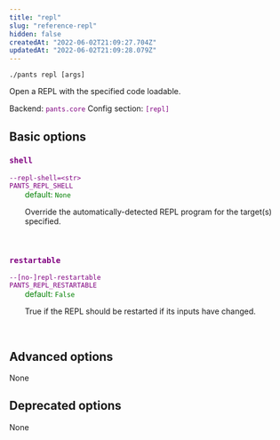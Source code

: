 ```yaml
---
title: "repl"
slug: "reference-repl"
hidden: false
createdAt: "2022-06-02T21:09:27.704Z"
updatedAt: "2022-06-02T21:09:28.079Z"
---
```

```
./pants repl [args]
```
Open a REPL with the specified code loadable.

Backend: <span style="color: purple"><code>pants.core</code></span>
Config section: <span style="color: purple"><code>[repl]</code></span>

## Basic options

<div style="color: purple">
  <h3><code>shell</code></h3>
  <code>--repl-shell=&lt;str&gt;</code><br>
  <code>PANTS_REPL_SHELL</code><br>
</div>
<div style="padding-left: 2em;">
<span style="color: green">default: <code>None</code></span>

<br>

Override the automatically-detected REPL program for the target(s) specified.
</div>
<br>

<div style="color: purple">
  <h3><code>restartable</code></h3>
  <code>--[no-]repl-restartable</code><br>
  <code>PANTS_REPL_RESTARTABLE</code><br>
</div>
<div style="padding-left: 2em;">
<span style="color: green">default: <code>False</code></span>

<br>

True if the REPL should be restarted if its inputs have changed.
</div>
<br>


## Advanced options

None

## Deprecated options

None